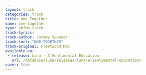 ```yaml
---
layout: track
categories: track
title: One Together
name: one-together
type: ahfow_track
track-lyrics: 
track-author: Jeremy Spencer
track-sort: "ONE TOGETHER"
track-original: Fleetwood Mac
available-on:
 - release: Luna - A Sentimental Education
   url: /database/luna/releases/luna-a-sentimental-education/
cover: true
---
```

